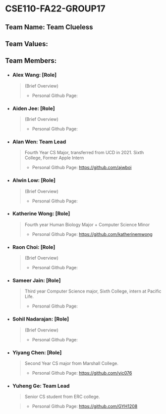 # CSE110-FA22-GROUP17

## Team Name: Team Clueless


## Team Values:


## Team Members: 
- ### Alex Wang: [Role]
  > (Brief Overview)  
  > - Personal Github Page: 
- ### Aiden Jee: [Role]
  > (Brief Overview)  
  > - Personal Github Page: 
- ### Alan Wen: Team Lead
  > Fourth Year CS Major, transferred from UCD in 2021. Sixth College, Former Apple Intern
  > - Personal Github Page: https://github.com/ajwboi
- ### Alwin Low: [Role]
  > (Brief Overview)  
  > - Personal Github Page: 
- ### Katherine Wong: [Role]
  > Fourth year Human Biology Major + Computer Science Minor
  > - Personal Github Page: https://github.com/katherinemwong
- ### Raon Choi: [Role]
  > (Brief Overview)  
  > - Personal Github Page: 
- ### Sameer Jain: [Role]
  > Third year Computer Science major, Sixth College, intern at Pacific Life.  
  > - Personal Github Page: 
- ### Sohil Nadarajan: [Role]
  > (Brief Overview)  
  > - Personal Github Page: 
- ### Yiyang Chen: [Role]
  > Second Year CS major from Marshall College. 
  > - Personal Github Page: https://github.com/yic076 
- ### Yuheng Ge: Team Lead
  > Senior CS student from ERC college.

  > - Personal Github Page: https://github.com/GYH1208
